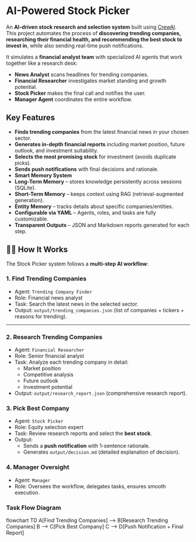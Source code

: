 #  AI-Powered Stock Picker

An **AI-driven stock research and selection system** built using [CrewAI](https://github.com/joaomdmoura/crewai).  
This project automates the process of **discovering trending companies, researching their financial health, and recommending the best stock to invest in**, while also sending real-time push notifications.  

It simulates a **financial analyst team** with specialized AI agents that work together like a research desk:
-  **News Analyst** scans headlines for trending companies.  
-  **Financial Researcher** investigates market standing and growth potential.  
-  **Stock Picker** makes the final call and notifies the user.  
-  **Manager Agent** coordinates the entire workflow.  



##  Key Features

-  **Finds trending companies** from the latest financial news in your chosen sector.  
-  **Generates in-depth financial reports** including market position, future outlook, and investment suitability.  
-  **Selects the most promising stock** for investment (avoids duplicate picks).  
-  **Sends push notifications** with final decisions and rationale.  
-  **Smart Memory System**  
  - **Long-Term Memory** – stores knowledge persistently across sessions (SQLite).  
  - **Short-Term Memory** – keeps context using RAG (retrieval-augmented generation).  
  - **Entity Memory** – tracks details about specific companies/entities.  
-  **Configurable via YAML** – Agents, roles, and tasks are fully customizable.  
- **Transparent Outputs** – JSON and Markdown reports generated for each step.  



## 🧑‍💻 How It Works

The Stock Picker system follows a **multi-step AI workflow**:  

### 1. **Find Trending Companies**
- Agent: `Trending Company Finder`
- Role: Financial news analyst  
- Task: Search the latest news in the selected sector.  
- Output: `output/trending_companies.json` (list of companies + tickers + reasons for trending).  

---

### 2. **Research Trending Companies**
- Agent: `Financial Researcher`  
- Role: Senior financial analyst  
- Task: Analyze each trending company in detail:  
  - Market position  
  - Competitive analysis  
  - Future outlook  
  - Investment potential  
- Output: `output/research_report.json` (comprehensive research report).  



### 3. **Pick Best Company**
- Agent: `Stock Picker`  
- Role: Equity selection expert  
- Task: Review research reports and select the **best stock**.  
- Output:  
  - Sends a **push notification** with 1-sentence rationale.  
  - Generates `output/decision.md` (detailed explanation of decision).  



### 4. **Manager Oversight**
- Agent: `Manager`  
- Role: Oversees the workflow, delegates tasks, ensures smooth execution.  



###  Task Flow Diagram
flowchart TD
    A[Find Trending Companies] --> B[Research Trending Companies]
    B --> C[Pick Best Company]
    C --> D[Push Notification + Final Report]

